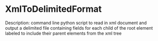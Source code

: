 # XmlToDelimitedFormat

Description: command line python script to read in xml document and output a delimited file containing fields for each child of the root element labeled to include their parent elements from the xml tree
